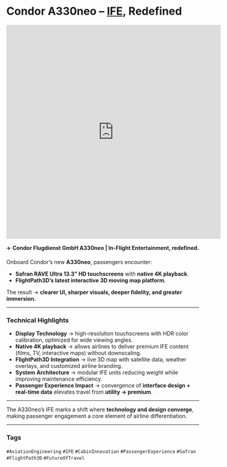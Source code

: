 # Condor A330neo – [IFE](https://www.condor.com/eu/fly-enjoy/on-board/inflight-entertainment/program-a330neo.jsp), Redefined

<iframe 
  src="https://youtube.com/embed/3WdhWxNF6p0" 
  width="560" 
  height="560" 
  style="aspect-ratio: 9/16;" 
  frameborder="0" 
  allowfullscreen>
</iframe>

✈️ **Condor Flugdienst GmbH A330neo | In-Flight Entertainment, redefined.**  

Onboard Condor’s new **A330neo**, passengers encounter:  
- **Safran RAVE Ultra 13.3” HD touchscreens** with **native 4K playback**.  
- **FlightPath3D’s latest interactive 3D moving map platform**.  

The result → **clearer UI, sharper visuals, deeper fidelity, and greater immersion.**  

---

### Technical Highlights
- **Display Technology** → high-resolution touchscreens with HDR color calibration, optimized for wide viewing angles.  
- **Native 4K playback** → allows airlines to deliver premium IFE content (films, TV, interactive maps) without downscaling.  
- **FlightPath3D Integration** → live 3D map with satellite data, weather overlays, and customized airline branding.  
- **System Architecture** → modular IFE units reducing weight while improving maintenance efficiency.  
- **Passenger Experience Impact** → convergence of **interface design + real-time data** elevates travel from **utility → premium**.  

---

The A330neo’s IFE marks a shift where **technology and design converge**, making passenger engagement a core element of airline differentiation.  

---

### Tags  
`#AviationEngineering` `#IFE` `#CabinInnovation` `#PassengerExperience` `#Safran` `#FlightPath3D` `#FutureOfTravel`
